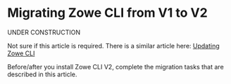 # Migrating Zowe CLI from V1 to V2

UNDER CONSTRUCTION

Not sure if this article is required.  There is a similar article here: [Updating Zowe CLI](../user-guide/cli-updatingcli.md)

Before/after you install Zowe CLI V2, complete the migration tasks that are described in this article.